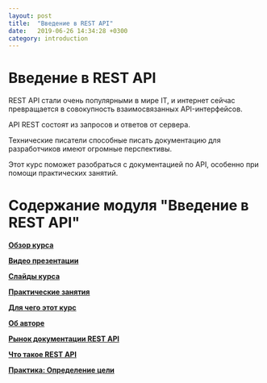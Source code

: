 ```yaml
---
layout: post
title:  "Введение в REST API"
date:   2019-06-26 14:34:28 +0300
category: introduction
---
```


# Введение в REST API

REST API стали очень популярными в мире IT, и интернет сейчас превращается в совокупность взаимосвязанных API-интерфейсов.

API REST состоят из запросов и ответов от сервера.

Технические писатели способные писать документацию для разработчиков имеют огромные перспективы.

Этот курс поможет разобраться с документацией по API, особенно при помощи практических занятий.

# Содержание модуля "Введение в REST API"

[**Обзор курса**](course-overview.md)

[**Видео презентации**](video-presentations.md)

[**Слайды курса**](course-slides.md)

[**Практические занятия**](workshop-activities.md)

[**Для чего этот курс**](what-for-this-course.md)

[**Об авторе**](about-the-author.md)

[**Рынок документации REST API**](api-doc-market.md)

[**Что такое REST API**](what-is-rest-api.md)

[**Практика: Определение цели**](identify-goals.md)
